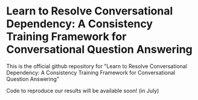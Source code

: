 # Learn to Resolve Conversational Dependency: A Consistency Training Framework for Conversational Question Answering

This is the official github repository for "Learn to Resolve Conversational Dependency: A Consistency Training Framework for Conversational Question Answering"

Code to reproduce our results will be available soon! (in July)